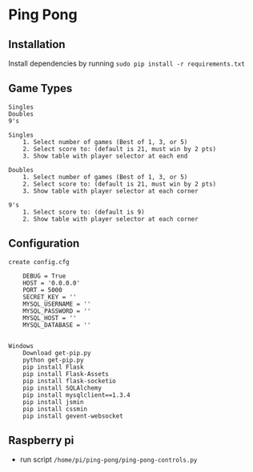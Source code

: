 # Ping Pong

## Installation

Install dependencies by running `sudo pip install -r requirements.txt`

## Game Types
	Singles
	Doubles
	9's

	Singles
		1. Select number of games (Best of 1, 3, or 5)
		2. Select score to: (default is 21, must win by 2 pts)
		3. Show table with player selector at each end

	Doubles
		1. Select number of games (Best of 1, 3, or 5)
		2. Select score to: (default is 21, must win by 2 pts)
		3. Show table with player selector at each corner

	9's
		1. Select score to: (default is 9)
		2. Show table with player selector at each corner
		
## Configuration

	create config.cfg

		DEBUG = True
		HOST = '0.0.0.0'
		PORT = 5000
		SECRET_KEY = ''
		MYSQL_USERNAME = ''
		MYSQL_PASSWORD = ''
		MYSQL_HOST = ''
		MYSQL_DATABASE = ''


	Windows
		Download get-pip.py
		python get-pip.py
		pip install Flask
		pip install Flask-Assets
		pip install flask-socketio
		pip install SQLAlchemy
		pip install mysqlclient==1.3.4
		pip install jsmin
		pip install cssmin
		pip install gevent-websocket

## Raspberry pi

* run script `/home/pi/ping-pong/ping-pong-controls.py`

